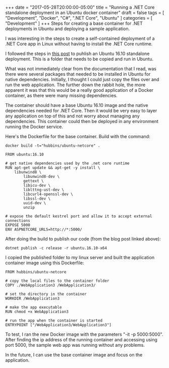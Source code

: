 +++
date = "2017-05-28T20:00:00-05:00"
title = "Running a .NET Core standalone deployment in an Ubuntu docker container"
draft = false
tags = [ "Development", "Docker", "C#", ".NET Core", "Ubuntu" ]
categories = [ "Development" ]
+++
Steps for creating a base container for .NET deployments in Ubuntu and deploying a sample application.
<!--more-->
I was interesting in the steps to create a self-contained deployment of a .NET Core app in Linux without having to
install the .NET Core runtime.

I followed the steps in [this post](https://blogs.msdn.microsoft.com/luisdem/2017/03/19/net-core-1-1-how-to-publish-a-self-contained-application/) to puhlish an Ubuntu 16.10 standalone deployment.  This is a folder that needs to be copied and run in Ubuntu.

What was not immediately clear from the documentation that I read, was there were several packages that needed to be installed in Ubuntu for native dependencies.  Initially, I thought I could just copy the files over and run the web application.  The further down the rabbit hole, the more apparent it was that this would be a really good application of a Docker container, as there were many missing dependencies.

The container should have a base Ubuntu 16.10 image and the native dependencies needed for .NET Core.  Then it would be very easy to layer any application on top of this and not worry about managing any dependencies.  This container could then be deployed in any environment running the Docker service.

Here's the Dockerfile for the base container.  Build with the command:
```
docker build -t="hubbins/ubuntu-netcore" .
```

```
FROM ubuntu:16.10

# get native dependencies used by the .net core runtime
RUN apt-get update && apt-get -y install \
	libunwind8 \
        libunwind8-dev \
        gettext \
        libicu-dev \
        liblttng-ust-dev \
        libcurl4-openssl-dev \
        libssl-dev \
        uuid-dev \
        unzip

# expose the default kestrel port and allow it to accept external connections
EXPOSE 5000
ENV ASPNETCORE_URLS=http://*:5000/
```

After doing the build to publish our code (from the blog post linked above):
```
dotnet publish -c release -r ubuntu.16.10-x64
```

I copied the published folder to my linux server and built the application container image using this Dockerfile:
```
FROM hubbins/ubuntu-netcore

# copy the local files to the container folder
COPY ./WebApplication3 /WebApplication3/

# set the directory in the container
WORKDIR /WebApplication3

# make the app executable
RUN chmod +x WebApplication3

# run the app when the container is started
ENTRYPOINT ["/WebApplication3/WebApplication3"]
```

To test, I ran the new Docker image with the parameters "-it -p 5000:5000".  After finding the ip address of the running container and accessing using port 5000, the sample web app was running without any problems.

In the future, I can use the base container image and focus on the application.
